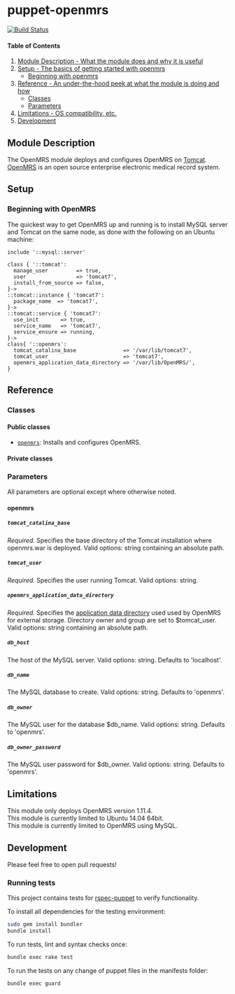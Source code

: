 # puppet-openmrs

[![Build Status](https://secure.travis-ci.org/teleivo/puppet-openmrs.png?branch=master)](https://travis-ci.org/teleivo/puppet-openmrs)

#### Table of Contents

1. [Module Description - What the module does and why it is useful](#module-description)
2. [Setup - The basics of getting started with openmrs](#setup)
    * [Beginning with openmrs](#beginning-with-openmrs)
3. [Reference - An under-the-hood peek at what the module is doing and how](#reference)
    * [Classes](#classes)
    * [Parameters](#parameters)
4. [Limitations - OS compatibility, etc.](#limitations)
5. [Development](#development)

## Module Description

The OpenMRS module deploys and configures OpenMRS on [Tomcat](http://tomcat.apache.org/).  
[OpenMRS](http://www.openmrs.org) is an open source enterprise electronic medical record system.  

## Setup

### Beginning with OpenMRS

The quickest way to get OpenMRS up and running is to
install MySQL server and Tomcat on the same node, as done with the following on
an Ubuntu machine:

```puppet
include '::mysql::server'

class { '::tomcat':
  manage_user         => true,
  user                => 'tomcat7',
  install_from_source => false,
}->
::tomcat::instance { 'tomcat7':
  package_name  => 'tomcat7',
}->
::tomcat::service { 'tomcat7':
  use_init       => true,
  service_name   => 'tomcat7',
  service_ensure => running,
}->
class{ '::openmrs':
  tomcat_catalina_base               => '/var/lib/tomcat7',
  tomcat_user                        => 'tomcat7',
  openmrs_application_data_directory => '/var/lib/OpenMRS/',
}
```

## Reference

### Classes

#### Public classes

* [`openmrs`](#openmrs): Installs and configures OpenMRS.

#### Private classes

### Parameters

All parameters are optional except where otherwise noted.

#### openmrs

##### `tomcat_catalina_base`

*Required.* Specifies the base directory of the Tomcat installation where openmrs.war is
deployed.
Valid options: string containing an absolute path.

##### `tomcat_user`

*Required.* Specifies the user running Tomcat.
Valid options: string.

##### `openmrs_application_data_directory`

*Required.* Specifies the [application data directory](https://wiki.openmrs.org/display/docs/Application+Data+Directory) used used by OpenMRS for external storage. Directory owner and group are set to $tomcat_user.
Valid options: string containing an absolute path.

##### `db_host`

The host of the MySQL server.
Valid options: string.
Defaults to 'localhost'.

##### `db_name`

The MySQL database to create.
Valid options: string.
Defaults to 'openmrs'.

##### `db_owner`

The MySQL user for the database $db_name.
Valid options: string.
Defaults to 'openmrs'.

##### `db_owner_password`

The MySQL user password for $db_owner.
Valid options: string.
Defaults to 'openmrs'.

## Limitations

This module only deploys OpenMRS version 1.11.4.  
This module is currently limited to Ubuntu 14.04 64bit.  
This module is currently limited to OpenMRS using MySQL.  

## Development

Please feel free to open pull requests!

### Running tests
This project contains tests for [rspec-puppet](http://rspec-puppet.com/) to
verify functionality.

To install all dependencies for the testing environment:
```bash
sudo gem install bundler
bundle install
```

To run tests, lint and syntax checks once:
```bash
bundle exec rake test
```

To run the tests on any change of puppet files in the manifests folder:
```bash
bundle exec guard
```


